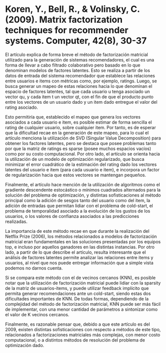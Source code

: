 # Koren, Y., Bell, R., & Volinsky, C. (2009). Matrix factorization techniques for recommender systems. Computer, 42(8), 30-37

El artículo explica de forma breve el método de factorización matricial utilizado para la generación de sistemas recomendadores, el cual es una forma de llevar a cabo filtrado colaborativo pero basado en lo que denominan modelos de factores latentes. Esto se realiza a partir de los datos de entrada del sistema recomendador que establece las relaciones entre usuarios e items con métricas como, por ejemplo, ratings. Luego, se busca generar un mapeo de estas relaciones hacia lo que denominan el espacio de factores latentes, tal que cada usuario u tenga asociado un vector qu, y cada item t un vector qt, con el fin de que el producto punto entre los vectores de un usuario dado y un item dado entregue el valor del rating asociado. 

Esto permitiría que, establecido el mapeo que genera los vectores asociados a cada usuario e item, es posible estimar de forma sencilla el rating de cualquier usuario, sobre cualquier item. Por tanto, es de esperar que la dificultad recae en la generación de este mapeo, para lo cual el artículo menciona la utilización de SVD (Singular Value Decomposition) para obtener los factores latentes, pero se destaca que posee problemas tanto por que la matriz de ratings es sparse (posee muchos espacios vacíos) como por su costo computacional. Por otro lado, el artículo se orienta hacia la utilización de un modelo de optimización regularizado, que busca minimizar el error cuadrático de la estimación del rating dado los vectores latentes del usuario e item (para cada usuario e item), e incorpora un factor de regularización hacia que estos vectores se mantengan pequeños.

Finalmente, el artículo hace mención de la utilización de algoritmos como el gradiente descendente estocástico o mínimos cuadrados alternados para la solución del problema de optimización, y distintas sofisticaciones al método principal como la adición de sesgos tanto del usuario como del item, la adición de entradas que permitan lidiar con el problema de cold-start, el problema de temporalidad asociado a la evolución de los gustos de los usuarios, o los valores de confianza asociados a las predicciones realizadas.

La importancia de este método recae en que durante la realización del Netflix Prize (2006), los métodos relacionados a modelos de factorización matricial eran fundamentales en las soluciones presentadas por los equipos top, e incluso por aquellos ganadores en las distintas instancias. Por otro lado, a partir de lo que describe el artículo, resulta interesante que el análisis de factores latentes permite analizar las relaciones entre items y usuarios, al nivel que nos puede entregar información que a simple vista podemos no darnos cuenta.

Si se compara este método con el de vecinos cercanos (KNN), es posible notar que la utilización de factorización matricial puede lidiar con la sparsity de la matriz de usuarios-items, y puede utilizar feedback implícito que permita generar recomendaciones ante un cold-start, siendo estas dos dificultades importantes de KNN. De todas formas, dependiendo de la complejidad del método de factorización matricial, KNN puede ser más fácil de implementar, con una menor cantidad de parámetros a sintonizar como el valor de K vecinos cercanos. 

Finalmente, es razonable pensar que, debido a que este artículo es del 2009, existen distintas sofisticaciones con respecto a métodos de este tipo, relacionados a factorizaciones matriciales más complejas, con menor costo computacional, o a distintos métodos de resolución del problema de optimización dado. 